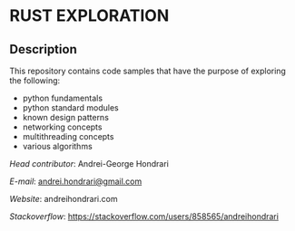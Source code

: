 # RUST EXPLORATION

## Description
This repository contains code samples that have the purpose of exploring the following:

* python fundamentals
* python standard modules
* known design patterns
* networking concepts
* multithreading concepts
* various algorithms

*Head contributor*: Andrei-George Hondrari

*E-mail*: andrei.hondrari@gmail.com

*Website*: andreihondrari.com

*Stackoverflow*: https://stackoverflow.com/users/858565/andreihondrari
